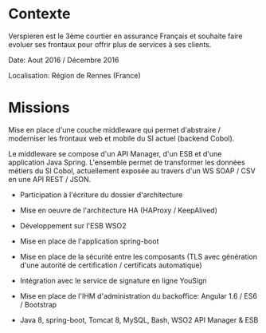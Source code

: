 # Contexte

Verspieren est le 3ème courtier en assurance Français et souhaite faire evoluer ses frontaux pour offrir plus de services à ses clients.

Date: Aout 2016 / Décembre 2016

Localisation: Région de Rennes (France)

# Missions

Mise en place d'une couche middleware qui permet d'abstraire / moderniser les frontaux web et mobile du SI actuel (backend Cobol).

Le middleware se compose d'un API Manager, d'un ESB et d'une application Java Spring. L'ensemble permet de transformer les données métiers du SI Cobol, actuellement exposée au travers d'un WS SOAP / CSV en une API REST / JSON.

- Participation à l'écriture du dossier d'architecture
- Mise en oeuvre de l'architecture HA (HAProxy / KeepAlived)
- Développement sur l'ESB WSO2
- Mise en place de l'application spring-boot
- Mise en place de la sécurité entre les composants (TLS avec génération d'une autorité de certification / certificats automatique)
- Intégration avec le service de signature en ligne YouSign
- Mise en place de l'IHM d'administration du backoffice: Angular 1.6 / ES6 / Bootstrap

- Java 8, spring-boot, Tomcat 8, MySQL, Bash, WSO2 API Manager & ESB